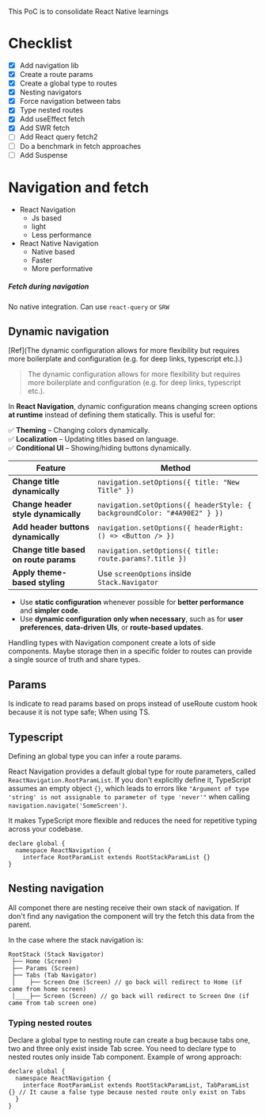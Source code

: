 This PoC is to consolidate React Native learnings

# Checklist

- [x] Add navigation lib
- [x] Create a route params
- [x] Create a global type to routes
- [x] Nesting navigators
- [x] Force navigation between tabs
- [x] Type nested routes
- [x] Add useEffect fetch
- [x] Add SWR fetch
- [ ] Add React query fetch2
- [ ] Do a benchmark in fetch approaches
- [ ] Add Suspense

# Navigation and fetch

- React Navigation
  - Js based
  - light
  - Less performance
- React Native Navigation
  - Native based
  - Faster
  - More performative

##### Fetch during navigation

No native integration. Can use `react-query` or `SRW`

## Dynamic navigation

[Ref](The dynamic configuration allows for more flexibility but requires more boilerplate and configuration (e.g. for deep links, typescript etc.).)

> The dynamic configuration allows for more flexibility but requires more boilerplate and configuration (e.g. for deep links, typescript etc.).

In **React Navigation**, dynamic configuration means changing screen options **at runtime** instead of defining them statically. This is useful for:

✅ **Theming** – Changing colors dynamically.  
✅ **Localization** – Updating titles based on language.  
✅ **Conditional UI** – Showing/hiding buttons dynamically.

| **Feature**                            | **Method**                                                               |
| -------------------------------------- | ------------------------------------------------------------------------ |
| **Change title dynamically**           | `navigation.setOptions({ title: "New Title" })`                          |
| **Change header style dynamically**    | `navigation.setOptions({ headerStyle: { backgroundColor: "#4A90E2" } })` |
| **Add header buttons dynamically**     | `navigation.setOptions({ headerRight: () => <Button /> })`               |
| **Change title based on route params** | `navigation.setOptions({ title: route.params?.title })`                  |
| **Apply theme-based styling**          | Use `screenOptions` inside `Stack.Navigator`                             |

- Use **static configuration** whenever possible for **better performance** and **simpler code**.
- Use **dynamic configuration** **only when necessary**, such as for **user preferences**, **data-driven UIs**, or **route-based updates**.

Handling types with Navigation component create a lots of side components. Maybe storage then in a specific folder to routes can provide a single source of truth and share types.

## Params

Is indicate to read params based on props instead of useRoute custom hook because it is not type safe; When using TS.

## Typescript

Defining an global type you can infer a route params.

React Navigation provides a default global type for route parameters, called `ReactNavigation.RootParamList`. If you don't explicitly define it, TypeScript assumes an empty object `{}`, which leads to errors like `"Argument of type 'string' is not assignable to parameter of type 'never'"` when calling `navigation.navigate('SomeScreen')`.

It makes TypeScript more flexible and reduces the need for repetitive typing across your codebase.

```
declare global {
  namespace ReactNavigation {
    interface RootParamList extends RootStackParamList {}
}
```

## Nesting navigation

All componet there are nesting receive their own stack of navigation. If don't find any navigation the component will try the fetch this data from the parent.

In the case where the stack navigation is:

```
RootStack (Stack Navigator)
 ├── Home (Screen)
 ├── Params (Screen)
 ├── Tabs (Tab Navigator)
 │    ├── Screen One (Screen) // go back will redirect to Home (if came from home screen)
 │____├── Screen (Screen) // go back will redirect to Screen One (if came from tab screen one)
```

### Typing nested routes

Declare a global type to nesting route can create a bug because tabs one, two and three only exist inside Tab scree. You need to declare type to nested routes only inside Tab component. Example of wrong approach:

```
declare global {
  namespace ReactNavigation {
    interface RootParamList extends RootStackParamList, TabParamList {} // It cause a false type because nested route only exist on Tabs
  }
}
```
